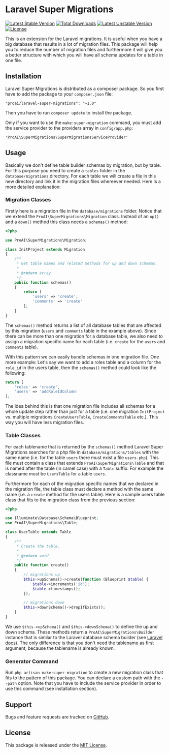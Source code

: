 # Laravel Super Migrations

[![Latest Stable Version](https://poser.pugx.org/proai/laravel-super-migrations/v/stable)](https://packagist.org/packages/proai/laravel-super-migrations) [![Total Downloads](https://poser.pugx.org/proai/laravel-super-migrations/downloads)](https://packagist.org/packages/proai/laravel-super-migrations) [![Latest Unstable Version](https://poser.pugx.org/proai/laravel-super-migrations/v/unstable)](https://packagist.org/packages/proai/laravel-super-migrations) [![License](https://poser.pugx.org/proai/laravel-super-migrations/license)](https://packagist.org/packages/proai/laravel-super-migrations)

This is an extension for the Laravel migrations. It is useful when you have a big database that results in a lot of migration files. This package will help you to reduce the number of migration files and furthermore it will give you a better structure with which you will have all schema updates for a table in one file.

## Installation

Laravel Super Migrations is distributed as a composer package. So you first have to add the package to your `composer.json` file:

```
"proai/laravel-super-migrations": "~1.0"
```

Then you have to run `composer update` to install the package.

Only if you want to use the `make:super-migration` command, you must add the service provider to the providers array in `config/app.php`:

```
'ProAI\SuperMigrations\SuperMigrationsServiceProvider'
```

## Usage

Basically we don't define table builder schemas by migration, but by table. For this purpose you need to create a `tables` folder in the `database/migrations` directory. For each table we will create a file in this new directory and link it in the migration files whereever needed. Here is a more detailed explanation:

### Migration Classes

Firstly here is a migration file in the `database/migrations` folder. Notice that we extend the `ProAI\SuperMigrations\Migration` class. Instead of an `up()` and a `down()` method this class needs a `schemas()` method:

```php
<?php

use ProAI\SuperMigrations\Migration;

class InitProject extends Migration
{
    /**
     * Get table names and related methods for up and down schemas.
     *
     * @return array
     */
    public function schemas()
    {
        return [
            'users' => 'create',
            'comments' => 'create'
        ];
    }
}

```

The `schemas()` method returns a list of all database tables that are affected by this migration (`users` and `comments` table in the example above). Since there can be more than one migration for a database table, we also need to assign a migration specific name for each table (i.e. `create` for the `users` and `comments` table).

With this pattern we can easily bundle schemas in one migration file. One more example: Let's say we want to add a roles table and a column for the `role_id` in the users table, then the `schemas()` method could look like the following:

```php
return [
    'roles' => 'create',
    'users' => 'addRoleIdColumn'
];

```

The idea behind this is that one migration file includes all schemas for a whole update step rather than just for a table (i.e. one migration `InitProject` vs. multiple migrations `CreateUsersTable`, `CreateCommentsTable` etc.). This way you will have less migration files.

### Table Classes

For each tablename that is returned by the `schemas()` method Laravel Super Migrations searches for a php file in `database/migrations/tables` with the same name (i.e. for the table `users` there must exist a file `users.php`). This file must contain a class that extends `ProAI\SuperMigrations\Table` and that is named after the table (in camel case) with a `Table` suffix. For example the classname must be `UsersTable` for a table `users`.

Furthermore for each of the migration specific names that we declared in the migration file, the table class must declare a method with the same name (i.e. a `create` method for the users table). Here is a sample users table class that fits to the migration class from the previous section:

```php
<?php

use Illuminate\Database\Schema\Blueprint;
use ProAI\SuperMigrations\Table;

class UserTable extends Table
{
    /**
     * Create the table.
     *
     * @return void
     */
    public function create()
    {
        // migrations up
        $this->upSchema()->create(function (Blueprint $table) {
            $table->increments('id');
            $table->timestamps();
        });

        // migrations down
        $this->downSchema()->dropIfExists();
    }
}

```

We use `$this->upSchema()` and `$this->downSchema()` to define the up and down schema. These methods return a `ProAI\SuperMigrations\Builder` instance that is similar to the Laravel database schema builder (see [Laravel docs](https://laravel.com/docs/5.3/migrations)). The only difference is that you don't need the tablename as first argument, because the tablename is already known.

### Generator Command

Run `php artisan make:super-migration` to create a new migration class that fits to the pattern of this package. You can declare a custom path with the `--path` option. Note that you have to include the service provider in order to use this command (see installation section).

## Support

Bugs and feature requests are tracked on [GitHub](https://github.com/proai/laravel-super-migrations/issues).

## License

This package is released under the [MIT License](LICENSE).

